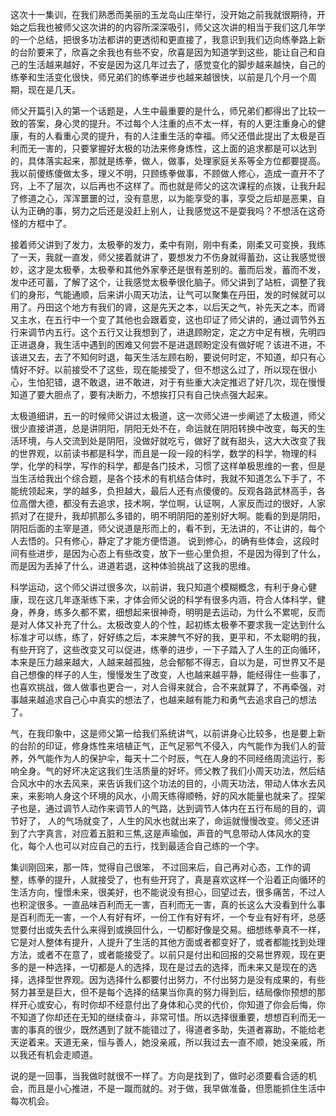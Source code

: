 这次十一集训，在我们熟悉而美丽的玉龙岛山庄举行，没开始之前我就很期待，开始之后我也被师父这次讲的的内容所深深吸引，师父这次讲的相当于我们这几年学的一个总结，把很多功法都讲的更透彻和更直接了，我意识到我们迈向练拳路上新的台阶要来了，欣喜之余我也有些不安，欣喜是因为知道学到这些，能让自己和自己的生活越来越好，不安是因为这几年过去了，感觉变化的脚步越来越快，自己的练拳和生活变化很快，师兄弟们的练拳进步也越来越很快，以前是几个月一个周期，现在是几天。

师父开篇引入的第一个话题是，人生中最重要的是什么，师兄弟们都得出了比较一致的答案，身心灵的提升。不过每个人注重的点不太一样，有的人更注重身心的健康，有的人看重心灵的提升，有的人注重生活的幸福。师父还借此提出了太极是百利而无一害的，只要掌握好太极的功法来修身炼性，这上面的追求都是可以达到的，具体落实起来，那就是练拳，做人，做事，处理家庭关系等全方位都要提高。我以前傻练傻做太多，理义不明，只顾练拳做事，不顾做人修心，造成一直开不了窍，上不了层次，以后再也不这样了。而也就是师父的这次课程的点拨，让我升起了修道之心，浑浑噩噩的过，没有意思，以为能享受的事，享受之后却是恶果，自认为正确的事，努力之后还是没赶上别人，让我感觉这不是耍我吗？不想活在这奇怪的方框中了。

接着师父讲到了发力，太极拳的发力，柔中有刚，刚中有柔，刚柔又可变换，我练了一天，我就一直发，师父接着就讲了，要想发力不伤身就得蓄劲，这让我感觉很妙，这才是太极拳，太极拳和其他外家拳还是很有差别的。蓄而后发，蓄而不发，发中还可蓄，了解了这个，让我感觉太极拳很化脑子。师父讲到了站桩，调整了我们的身形，气能通顺，后来讲小周天功法，让气可以聚集在丹田，发的时候就可以用了。丹田这个地方有我们的肾，这是先天之本，以后天之气，补先天之本，而肾又主水，在五行中一个变了其他也会跟着变，这也印证了师父讲的，通过调节外五行来调节内五行。这个五行又让我想到了，进退顾盼定，定之方中足有根，先明四正进退身，我生活中遇到的困难又何尝不是进退顾盼定没有做好呢？该进不进，不该进又去，去了不知何时退，每天生活左顾右盼，要说何时定，不知道，却只有心情好不好。以前接受不了这些，现在能接受了，但不想这么过了，所以现在很小心，生怕犯错，退不敢退，进不敢进，对于有些重大决定推迟了好几次，现在慢慢知道了要大胆点了，要有决断力，不想挨打只有自己快点强大起来。

太极道细讲，五一的时候师父讲过太极道，这一次师父进一步阐述了太极道，师父很少直接讲道，总是讲阴阳，阴阳无处不在，命运就在阴阳转换中改变，每天的生活环境，与人交流到处是阴阳，没做好就吃亏，做好了就有甜头，这大大改变了我的世界观，以前读书都是科学，而且是一段一段的科学，数学的科学，物理的科学，化学的科学，写作的科学，都是各门技术，习惯了这样单极思维的一套，但是当生活给我出个综合题，是各个技术的有机结合体时，我就不知道怎么下手了，不能统领起来，学的越多，负担越大，最后人还有点傻傻的。反观各路武林高手，各位高僧大德，都没有去追求，技术啊，学位啊，认证啊，人家反而过的很好，人家抓对了在提升，我却抓那么多错的，明不明阴阳的差别好大啊。能看的到是阴阳，阴阳后面的主宰是道，师父说道是形而上的，看不到，无法讲的，不让讲的，每个人去悟的。只有修心，静定了才能方便悟道。 说到修心，的确有些体会，这段时间有些进步，是因为心态上有些改变，放下一些心里负担，不是因为得到了什么，而是因为丢掉了什么，进道若退，这种体验挑战了这我的思维。

科学运动，这个师父讲过很多次，以前讲，我只知道个模糊概念，有利于身心健康，现在这几年逐渐练下来，才体会师父说的科学有很多内涵，符合人体科学，健身，养身，练多久都不累，细想起来很神奇，明明是去运动，为什么不累呢，反而是对人体又补充了什么。太极改变人的个性，起初练太极拳不要求我一定达到什么标准才可以练，练了，好好练之后，本来脾气不好的我，更平和，不太聪明的我，有些开窍了，这些改变又可以促进，练拳的进步，一下子踏入了人生的正向循环，本来是压力越来越大，人越来越孤独，总会郁郁不得志，自以为是，可世界又不是自己想像的样子的人生，慢慢发生了改变，人也越来越平静，能经得住一些事了，也喜欢挑战，做人做事也更合一，对人合得来就合，合不来就算了，不再牵强，对事越来越追求自己心中真实的想法了，也越来越有能力和勇气去追求自己的想法了。

气，在我印象中，这是师父第一给我们系统讲气，以前讲身心比较多，也是要上新的台阶的印证，修身炼性来培植正气，正气足邪气不侵入，内气能作为我们人的营养，外气能作为人的保护伞，每天十二个时辰，气在人身的不同经络周流运行，影响全身。气的好坏决定这我们生活质量的好坏。师父教了我们小周天功法，然后结合风水中的水去风来，来告诉我们这个功法的目的，小周天功法，带动人体水去风来，来影响人身这个环境的风水，小周天练得顺畅，好的风水能量也就来了。捏架子也是，通过调节人动作来调节人的气路，达到调节人体内在五行布局的目的，调节好了， 人的气场就变了，人生的风水也就出来了，命运就慢慢改变。师父还讲到了六字真言，对应着五脏和三焦,这是声瑜伽，声音的气息带动人体风水的变化，每个人也可以对应自己的五行，找到最适合自己练的一个字。

集训刚回来，那一阵，觉得自己很笨， 不过回来后，自己再对心态，工作的调整，练拳的提升，人就接受了，也有些开窍了，真是喜欢这样一个沿着正向循环的生活方向，憧憬未来，很美好，也不能说没有担心，回望过去，很多痛苦，不过人也积淀很多。一直品味百利而无一害，百利而无一害，真的长这么大没看到什么事是百利而无一害，一个人有好有坏，一份工作有好有坏，一个专业有好有坏，总感觉要付出或失去什么来得到或换回什么，一切都好像是交易。细想练拳真不一样，它是对人整体有提升，人提升了生活的其他方面或者都变好了，或者都能找到处理方法，或者不在意了，或者能接受了。以前只是付出和回报的交易世界观，现在更多的是一种选择，一切都是人的选择，现在是过去的选择，而未来又是现在的选择，选择型世界观。因为选择什么都要付出努力，不付出努力是没有成果的，有些努力甚至是巨大，但不是每个选择的结果当你真的努力得到后，结局像你预想的那样开心或安心，有时你却不经意付出了身体和心灵的代价，你知道了你会后悔，你不知道了你却还在无知的继续奋斗，非常可惜。所以选择很重要，想想百利而无一害的事真的很少，既然遇到了就不能错过了，得道者多助，失道者寡助，不能给老天逆着来。天道无亲，恒与善人，她没亲戚，所以我过去一直不顺，她没亲戚，所以我还有机会走顺道。

说的是一回事，当我做时就很不一样了。方向是找到了，做时必须要看合适的机会，而且是小心推进，不是一蹴而就的。对于做，我早做准备，但愿能抓住生活中每次机会。
